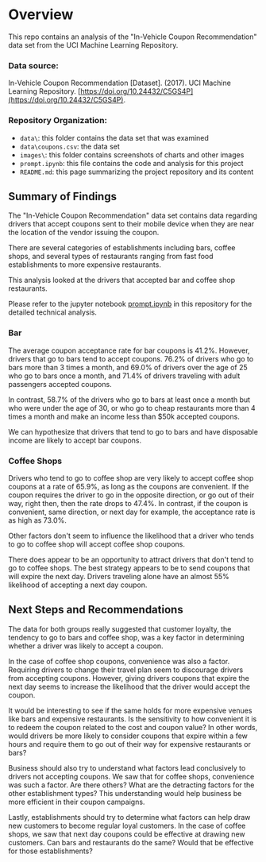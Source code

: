 # Overview
This repo contains an analysis of the "In-Vehicle Coupon Recommendation" data set from the UCI Machine Learning Repository.

### Data source:
In-Vehicle Coupon Recommendation [Dataset]. (2017). UCI Machine Learning Repository. [https://doi.org/10.24432/C5GS4P](https://doi.org/10.24432/C5GS4P).

### Repository Organization:
- `data\`: this folder contains the data set that was examined
- `data\coupons.csv`: the data set
- `images\`: this folder contains screenshots of charts and other images
- `prompt.ipynb`: this file contains the code and analysis for this project
- `README.md`: this page summarizing the project repository and its content

## Summary of Findings

The "In-Vehicle Coupon Recommendation" data set contains data regarding drivers that accept coupons sent to their mobile device when they are near the location of the vendor issuing the coupon.

There are several categories of establishments including bars, coffee shops, and several types of restaurants ranging from fast food establishments to more expensive restaurants.

This analysis looked at the drivers that accepted bar and coffee shop restaurants.

Please refer to the jupyter notebook [prompt.ipynb](prompt.ipynb) in this repository for the detailed technical analysis.

### Bar
The average coupon acceptance rate for bar coupons is 41.2%. However, drivers that go to bars tend to accept coupons. 76.2% of drivers who go to bars more than 3 times a month, and 69.0% of drivers over the age of 25 who go to bars once a month, and 71.4% of drivers traveling with adult passengers accepted coupons.

In contrast, 58.7% of the drivers who go to bars at least once a month but who were under the age of 30, or who go to cheap restaurants more than 4 times a month and make an income less than $50k accepted coupons.

We can hypothesize that drivers that tend to go to bars and have disposable income are likely to accept bar coupons.

### Coffee Shops
Drivers who tend to go to coffee shop are very likely to accept coffee shop coupons at a rate of 65.9%, as long as the coupons are convenient. If the coupon requires the driver to go in the opposite direction, or go out of their way, right then, then the rate drops to 47.4%. In contrast, if the coupon is convenient, same direction, or next day for example, the acceptance rate is as high as 73.0%.

Other factors don't seem to influence the likelihood that a driver who tends to go to coffee shop will accept coffee shop coupons.

There does appear to be an opportunity to attract drivers that don't tend to go to coffee shops. The best strategy appears to be to send coupons that will expire the next day. Drivers traveling alone have an almost 55% likelihood of accepting a next day coupon.

## Next Steps and Recommendations

The data for both groups really suggested that customer loyalty, the tendency to go to bars and coffee shop, was a key factor in determining whether a driver was likely to accept a coupon.

In the case of coffee shop coupons, convenience was also a factor. Requiring drivers to change their travel plan seem to discourage drivers from accepting coupons. However, giving drivers coupons that expire the next day seems to increase the likelihood that the driver would accept the coupon.

It would be interesting to see if the same holds for more expensive venues like bars and expensive restaurants. Is the sensitivity to how convenient it is to redeem the coupon related to the cost and coupon value? In other words, would drivers be more likely to consider coupons that expire within a few hours and require them to go out of their way for expensive restaurants or bars?

Business should also try to understand what factors lead conclusively to drivers not accepting coupons. We saw that for coffee shops, convenience was such a factor. Are there others? What are the detracting factors for the other establishment types? This understanding would help business be more efficient in their coupon campaigns.

Lastly, establishments should try to determine what factors can help draw new customers to become regular loyal customers. In the case of coffee shops, we saw that next day coupons could be effective at drawing new customers. Can bars and restaurants do the same? Would that be effective for those establishments?
